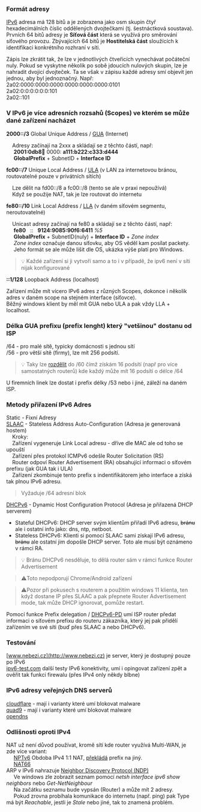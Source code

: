 ### Formát adresy  
[IPv6](https://en.wikipedia.org/wiki/IPv6) adresa má 128 bitů a je zobrazena jako osm skupin čtyř hexadecimálních číslic oddělených dvojtečkami (tj. šestnáctková soustava). Prvních 64 bitů adresy je **Síťová část** která se využívá pro směrování síťového provozu. Zbývajících 64 bitů je **Hostitelská část** sloužících k identifikaci konkrétního rozhraní v síti.  

Zápis lze zkrátit tak, že lze v jednotlivých čtveřicích vynechávat počáteční nuly. Pokud se vyskytne několik po sobě jdoucích nulových skupin, lze je nahradit dvojicí dvojteček. Ta se však v zápisu každé adresy smí objevit jen jednou, aby byl jednoznačný. Např:  
2a02:0000:0000:0000:0000:0000:0000:0101  
2a02:0:0:0:0:0:0:101  
2a02::101  


### V IPv6 je více adresních rozsahů (Scopes) ve kterém se může dané zařízení nacházet 

**2000::/3**	Global Unique Address / [GUA](https://www.geeksforgeeks.org/global-unicast-address-in-ccna/) (Internet)  

&nbsp;&nbsp;&nbsp;&nbsp;Adresy začínají na 2xxx a skládají se z těchto částí, např:  
&nbsp;&nbsp;&nbsp;&nbsp; **2001:0db8:abcd:** 0000: **a111:b222:c333:d444**  
&nbsp;&nbsp;&nbsp;&nbsp; **GlobalPrefix** + SubnetID + **Interface ID**

**fc00::/7**	Unique Local Address  / [ULA](https://en.wikipedia.org/wiki/Unique_local_address) (v LAN za internetovou bránou, routovatelné pouze v privátních sítích)  

&nbsp;&nbsp;&nbsp;&nbsp;Lze dělit na fd00::/8 a fc00::/8 (tento se ale v praxi nepoužívá)  
&nbsp;&nbsp;&nbsp;&nbsp;Když se použije NAT, tak je lze routovat do internetu

**fe80::/10**	Link Local Address / [LLA](https://en.wikipedia.org/wiki/Link-local_address) (v daném síťovém segmentu, neroutovatelné)  

&nbsp;&nbsp;&nbsp;&nbsp;Unicast adresy začínají na fe80 a skládají se z těchto částí, např:  
&nbsp;&nbsp;&nbsp;&nbsp; **fe80** &nbsp; :: &nbsp; **9124:9085:90f6:6411** *%5*  
&nbsp;&nbsp;&nbsp;&nbsp; **GlobalPrefix** + SubnetID(nuly) + **Interface ID** + *Zone index*  
&nbsp;&nbsp;&nbsp;&nbsp; *Zone index* označuje danou síťovku, aby OS věděl kam posílat packety.  
&nbsp;&nbsp;&nbsp;&nbsp; Jeho formát se ale může lišit dle OS, ukázka výše platí pro Windows.  

 > :bulb: Každé zařízení si ji vytvoří samo a to i v případě, že ipv6 není v síti nijak konfigurované  

**::1/128**		Loopback Address (localhost)  

  
Zařízení může mít vícero IPv6 adres z různých Scopes, dokonce i několik adres v daném scope na stejném interface (síťovce).  
Běžný windows klient by měl mít GUA nebo ULA a pak vždy LLA + localhost.  

### Délka GUA prefixu (prefix lenght) který "vetšinou" dostanu od ISP
/64 - pro malé sítě, typicky domácnosti s jednou sítí  
/56 - pro větší sítě (firmy), lze mít 256 podsítí.   
 > :bulb: Taky lze [rozdělit](https://subnettingpractice.com/ipv6-subnet-calculator.html) do /60 čímž získám 16 podsítí (např pro více samostatných routerů) kde každý může mít 16 podsítí o délce /64 

U firemních linek lze dostat i prefix délky /53 nebo i jiné, záleží na daném ISP.
  
### Metody přiřazení IPv6 Adres
Static - Fixní Adresy  
[SLAAC](https://en.wikipedia.org/wiki/IPv6#Stateless_address_autoconfiguration_(SLAAC)) - Stateless Address Auto-Configuration (Adresa je generovaná hostem)  
&nbsp;&nbsp;&nbsp;&nbsp;Kroky:  
&nbsp;&nbsp;&nbsp;&nbsp;Zařízení vygeneruje Link Local adresu - dříve dle MAC ale od toho se upouští  
&nbsp;&nbsp;&nbsp;&nbsp;Zařízení přes protokol ICMPv6 odešle Router Solicitation (RS)     
&nbsp;&nbsp;&nbsp;&nbsp;Router odpoví Router Advertisement (RA) obsahující informaci o síťovém prefixu (jak GUA tak i ULA)  
&nbsp;&nbsp;&nbsp;&nbsp;Zařízení zkombinuje tento prefix s indentifikátorem jeho interface a získá tak plnou IPv6 adresu.  

 > Vyžaduje /64 adresní blok  
 
[DHCPv6](https://en.wikipedia.org/wiki/DHCPv6) - Dynamic Host Configuration Protocol (Adresa je přiřazená DHCP serverem) 
 - Stateful DHCPv6: DHCP server svým klientům přiřadí IPv6 adresu, ~~bránu~~ ale i ostatní info jako: dns, ntp, netboot.
 - Stateless DHCPv6: Klienti si pomocí SLAAC sami získají IPv6 adresu, ~~bránu~~ ale ostatní jim dopošle DHCP server. Toto ale musí být oznámeno v rámci RA.

 > :bulb: Bránu DHCPv6 nesděluje, to dělá router sám v rámci funkce Router Advertisement 

 > :warning:Toto nepodporují Chrome/Android zařízení

 > :warning:Pozor při pokusech s routerem a použitím windows 11 klienta, ten když dostane IP přes SLAAC a pak přepnete Router Advertisement mode, tak může DHCP ignorovat, pomůže restart.  
 
Pomocí funkce Prefix delegation / [DHCPv6-PD](https://en.wikipedia.org/wiki/Prefix_delegation) umí ISP router předat informaci o síťovém prefixu do routeru zákazníka, který jej pak přidělí zařízením ve své síti (buď přes SLAAC a nebo DHCPv6).


### Testování
[www.nebezi.cz](http://www.nebezi.cz) je server, který je dostupný pouze po IPv6  
[ipv6-test.com](http://test-ipv6.com) další testy IPv6 konektivity, umí i opingovat zařízení zpět a ověřit tak funkci firewalu (přes IPv4 only někdy blbne)    

### IPv6 adresy veřejných DNS serverů
[cloudflare](https://developers.cloudflare.com/1.1.1.1/ip-addresses/) - mají i varianty které umí blokovat malware   
[quad9](https://www.quad9.net/service/service-addresses-and-features) - mají i varianty které umí blokovat malware   
[opendns](https://support.opendns.com/hc/en-us/articles/227986667-Does-OpenDNS-Support-IPv6)  

### Odlišnosti oproti IPv4
NAT už není důvod používat, kromě sítí kde router využívá Multi-WAN, je zde více variant:  
&nbsp;&nbsp;&nbsp;&nbsp; [NPTv6](https://en.wikipedia.org/wiki/IPv6-to-IPv6_Network_Prefix_Translation)  Obdoba IPv4 1:1 NAT, [překládá](https://docs.netgate.com/pfsense/en/latest/nat/npt.html) prefix na jiný.  
&nbsp;&nbsp;&nbsp;&nbsp; [NAT66](https://blog.apnic.net/2018/02/02/nat66-good-bad-ugly/)   
ARP v IPv6 nahrazuje [Neighbor Discovery Protocol (NDP)](https://cs.wikipedia.org/wiki/Neighbor_Discovery_Protocol)  
&nbsp;&nbsp;&nbsp;&nbsp; Ve windows zle zobrazit seznam pomocí *netsh interface ipv6 show neighbors* nebo *Get-NetNeighbour*  
&nbsp;&nbsp;&nbsp;&nbsp; Na začátku seznamu bude vypsán (Router) a může mít 2 adresy.  
&nbsp;&nbsp;&nbsp;&nbsp; Pokud zrovna probíhala komunikace do internetu (např. ping) pak Type má být *Reachable*, jestli je *Stale* nebo jiné, tak to znamená problém.  
